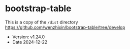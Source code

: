 # bootstrap-table

This is a copy of the `/dist` directory https://github.com/wenzhixin/bootstrap-table/tree/develop

* Version: v1.24.0
* Date 2024-12-22

